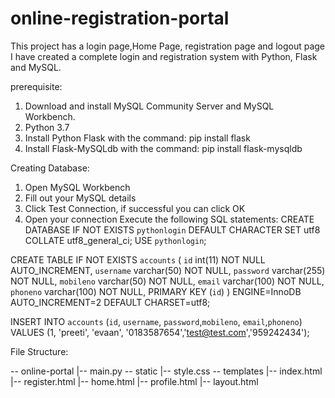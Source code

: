 # online-registration-portal
This project has a login page,Home Page, registration page and logout page 
I have created a complete login and registration system with Python, Flask and MySQL.

prerequisite:

1) Download and install MySQL Community Server and MySQL Workbench.
2) Python 3.7
3) Install Python Flask with the command: pip install flask
4) Install Flask-MySQLdb with the command: pip install flask-mysqldb

Creating Database:

1) Open MySQL Workbench
2) Fill out your MySQL details
3) Click Test Connection, if successful you can click OK
4) Open your connection
Execute the following SQL statements:
CREATE DATABASE IF NOT EXISTS `pythonlogin` DEFAULT CHARACTER SET utf8 COLLATE utf8_general_ci;
USE `pythonlogin`;

CREATE TABLE IF NOT EXISTS `accounts` (
	`id` int(11) NOT NULL AUTO_INCREMENT,
  	`username` varchar(50) NOT NULL,
  	`password` varchar(255) NOT NULL,
    `mobileno` varchar(50) NOT NULL,
  	`email` varchar(100) NOT NULL,
    `phoneno` varchar(100) NOT NULL,
    PRIMARY KEY (`id`)
) ENGINE=InnoDB AUTO_INCREMENT=2 DEFAULT CHARSET=utf8;

INSERT INTO `accounts` (`id`, `username`, `password`,`mobileno`, `email`,`phoneno`) VALUES (1, 'preeti', 'evaan', '0183587654','test@test.com','959242434');


File Structure:

\-- online-portal
  |-- main.py
  \-- static
    |-- style.css
  \-- templates
    |-- index.html
    |-- register.html
    |-- home.html
    |-- profile.html
    |-- layout.html
